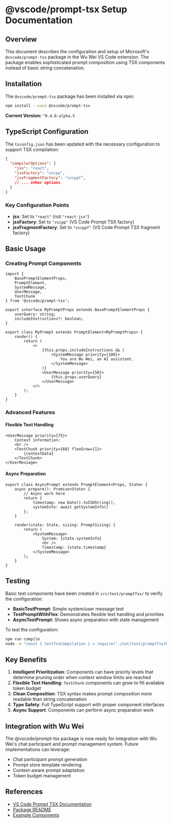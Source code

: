 # @vscode/prompt-tsx Setup Documentation

## Overview

This document describes the configuration and setup of Microsoft's `@vscode/prompt-tsx` package in the Wu Wei VS Code extension. The package enables sophisticated prompt composition using TSX components instead of basic string concatenation.

## Installation

The `@vscode/prompt-tsx` package has been installed via npm:

```bash
npm install --save @vscode/prompt-tsx
```

**Current Version:** `^0.4.0-alpha.5`

## TypeScript Configuration

The `tsconfig.json` has been updated with the necessary configuration to support TSX compilation:

```json
{
  "compilerOptions": {
    "jsx": "react",
    "jsxFactory": "vscpp",
    "jsxFragmentFactory": "vscppf",
    // ... other options
  }
}
```

### Key Configuration Points

- **jsx**: Set to `"react"` (not `"react-jsx"`)
- **jsxFactory**: Set to `"vscpp"` (VS Code Prompt TSX factory)
- **jsxFragmentFactory**: Set to `"vscppf"` (VS Code Prompt TSX fragment factory)

## Basic Usage

### Creating Prompt Components

```tsx
import {
    BasePromptElementProps,
    PromptElement,
    SystemMessage,
    UserMessage,
    TextChunk
} from '@vscode/prompt-tsx';

export interface MyPromptProps extends BasePromptElementProps {
    userQuery: string;
    includeInstructions?: boolean;
}

export class MyPrompt extends PromptElement<MyPromptProps> {
    render() {
        return (
            <>
                {this.props.includeInstructions && (
                    <SystemMessage priority={100}>
                        You are Wu Wei, an AI assistant.
                    </SystemMessage>
                )}
                <UserMessage priority={50}>
                    {this.props.userQuery}
                </UserMessage>
            </>
        );
    }
}
```

### Advanced Features

#### Flexible Text Handling

```tsx
<UserMessage priority={75}>
    Context information:
    <br />
    <TextChunk priority={60} flexGrow={1}>
        {contextData}
    </TextChunk>
</UserMessage>
```

#### Async Preparation

```tsx
export class AsyncPrompt extends PromptElement<Props, State> {
    async prepare(): Promise<State> {
        // Async work here
        return {
            timestamp: new Date().toISOString(),
            systemInfo: await getSystemInfo()
        };
    }

    render(state: State, sizing: PromptSizing) {
        return (
            <SystemMessage>
                System: {state.systemInfo}
                <br />
                Timestamp: {state.timestamp}
            </SystemMessage>
        );
    }
}
```

## Testing

Basic test components have been created in `src/test/promptTsx/` to verify the configuration:

- **BasicTestPrompt**: Simple system/user message test
- **TestPromptWithFlex**: Demonstrates flexible text handling and priorities  
- **AsyncTestPrompt**: Shows async preparation with state management

To test the configuration:

```bash
npm run compile
node -e "const { testTsxCompilation } = require('./out/test/promptTsx/basicTsxTest.js'); console.log(testTsxCompilation());"
```

## Key Benefits

1. **Intelligent Prioritization**: Components can have priority levels that determine pruning order when context window limits are reached
2. **Flexible Text Handling**: `TextChunk` components can grow to fill available token budget
3. **Clean Composition**: TSX syntax makes prompt composition more readable than string concatenation
4. **Type Safety**: Full TypeScript support with proper component interfaces
5. **Async Support**: Components can perform async preparation work

## Integration with Wu Wei

The @vscode/prompt-tsx package is now ready for integration with Wu Wei's chat participant and prompt management system. Future implementations can leverage:

- Chat participant prompt generation
- Prompt store template rendering
- Context-aware prompt adaptation
- Token budget management

## References

- [VS Code Prompt TSX Documentation](https://code.visualstudio.com/api/extension-guides/prompt-tsx)
- [Package README](./node_modules/@vscode/prompt-tsx/README.md)
- [Example Components](./node_modules/@vscode/prompt-tsx/examples/)
